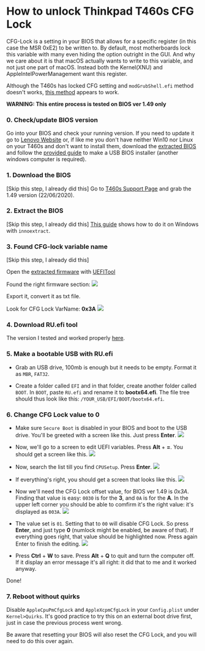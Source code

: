 # How to unlock Thinkpad T460s CFG Lock

CFG-Lock is a setting in your BIOS that allows for a specific register (in this case the MSR 0xE2) to be written to. By default, most motherboards lock this variable with many even hiding the option outright in the GUI. And why we care about it is that macOS actually wants to write to this variable, and not just one part of macOS. Instead both the Kernel(XNU) and AppleIntelPowerManagement want this register.

Although the T460s has locked CFG setting and `modGrubShell.efi` method doesn't works, [this method](https://www.reddit.com/r/hackintosh/comments/hz2rtm/cfg_lockunlocking_alternative_method/) appears to work.

**WARNING: This entire process is tested on BIOS ver 1.49 only**

### 0. Check/update BIOS version
Go into your BIOS and check your running version. If you need to update it go to [Lenovo Website](https://pcsupport.lenovo.com/us/en/products/laptops-and-netbooks/thinkpad-t-series-laptops/thinkpad-t460s/downloads/driver-list/component?name=BIOS%2FUEFI) or, if like me you don't have neither Win10 nor Linux on your T460s and don't want to install them, download the [extracted BIOS](/Files/T460s-BIOS-1.49/extracted-1.49) and follow the [provided guide](/Files/T460s-BIOS-1.49/extracted-1.49/InstructionUS-BIOSflashUSBmemorykey.txt) to make a USB BIOS installer (another windows computer is required).

### 1. Download the BIOS

[Skip this step, I already did this]
Go to [T460s Support Page](https://pcsupport.lenovo.com/us/en/products/laptops-and-netbooks/thinkpad-t-series-laptops/thinkpad-t460s/downloads/driver-list/component?name=BIOS%2FUEFI) and grab the 1.49 version (22/06/2020).

### 2. Extract the BIOS

[Skip this step, I already did this]
[This guide](https://forums.lenovo.com/t5/Gaming-Laptops/GUIDE-How-to-extract-BIOS-from-Lenovo-BIOS-Update-Package-such-as-ATCN37WW-exe/m-p/5008973) shows how to do it on Windows with `innoextract`.

### 3. Found CFG-lock variable name

[Skip this step, I already did this]

Open the [extracted firmware](/Files/T460s-BIOS-1.49/extracted-1.49/N1CET81W/$0AN1C00.FL1) with [UEFITool](https://github.com/LongSoft/UEFITool)

Found the right firmware section:
![](/Images/BIOSSetupSection.png)

Export it, convert it as txt file.

Look for CFG Lock VarName: **0x3A**
![](/Images/CFGLockVarName.png)

### 4. Download RU.efi tool

The version I tested and worked properly [here](/Files/T460s-BIOS-1.49/tools/RU-5.25.0379/RU.efi).

### 5. Make a bootable USB with RU.efi

- Grab an USB drive, 100mb is enough but it needs to be empty. Format it as `MBR`, `FAT32`.

- Create a folder called `EFI` and in that folder, create another folder called `BOOT`. In `BOOT`, paste `RU.efi` and rename it to **bootx64.efi**. The file tree should thus look like this: `/YOUR_USB/EFI/BOOT/bootx64.efi`.

### 6. Change CFG Lock value to 0

- Make sure `Secure Boot` is disabled in your BIOS and boot to the USB drive. You'll be greeted with a screen like this. Just press **Enter**.
![](/Images/RUefi1.bmp)

- Now, we'll go to a screen to edit UEFI variables. Press **Alt** + **=**. You should get a screen like this.
![](/Images/RUefi2.bmp)

- Now, search the list till you find `CPUSetup`. Press **Enter**.
![](/Images/RUefi3.bmp)

- If everything's right, you should get a screen that looks like this.
![](/Images/RUefi4.bmp)

- Now we'll need the CFG Lock offset value, for BIOS ver 1.49 is *0x3A*. Finding that value is easy: `0030` is for the **3**, and `0A` is for the **A**. In the upper left corner you should be able to comfirm it's the right value: it's displayed as `003A`.
![](/Images/RUefi5.bmp)

- The value set is `01`. Setting that to `00` will disable CFG Lock. So press **Enter**, and just type **0** (numlock might be enabled, be aware of that). If everything goes right, that value should be highlighted now. Press again Enter to finish the editing.
![](/Images/RUefi6.bmp)

- Press **Ctrl** + **W** to save. Press **Alt** + **Q** to quit and turn the computer off. If it display an error message it's all right: it did that to me and it worked anyway.

Done!

### 7. Reboot without quirks

Disable `AppleCpuPmCfgLock` and `AppleXcpmCfgLock` in your `Config.plist` under `Kernel>Quirks`. It's good practice to try this on an external boot drive first, just in case the previous process went wrong.

Be aware that resetting your BIOS will also reset the CFG Lock, and you will need to do this over again.